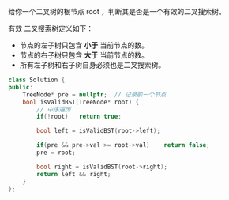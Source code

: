 给你一个二叉树的根节点 root ，判断其是否是一个有效的二叉搜索树。

有效 二叉搜索树定义如下：

* 节点的左子树只包含 **小于** 当前节点的数。
* 节点的右子树只包含 **大于** 当前节点的数。
* 所有左子树和右子树自身必须也是二叉搜索树。

 

```c++
class Solution {
public:
    TreeNode* pre = nullptr;  // 记录前一个节点
    bool isValidBST(TreeNode* root) {
        // 中序遍历
        if(!root)   return true;

        bool left = isValidBST(root->left);

        if(pre && pre->val >= root->val)    return false;
        pre = root;

        bool right = isValidBST(root->right);
        return left && right;
    }
};
```


